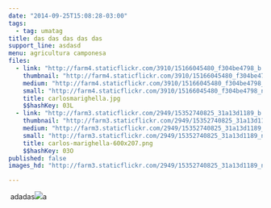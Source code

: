 ```yaml
---
date: "2014-09-25T15:08:28-03:00"
tags:
  - tag: umatag
title: das das das das das
support_line: asdasd
menu: agricultura camponesa
files:
  - link: "http://farm4.staticflickr.com/3910/15166045480_f304be4798_b.jpg"
    thumbnail: "http://farm4.staticflickr.com/3910/15166045480_f304be4798_t.jpg"
    medium: "http://farm4.staticflickr.com/3910/15166045480_f304be4798_z.jpg"
    small: "http://farm4.staticflickr.com/3910/15166045480_f304be4798_n.jpg"
    title: carlosmarighella.jpg
    $$hashKey: 03L
  - link: "http://farm3.staticflickr.com/2949/15352740825_31a13d1189_b.jpg"
    thumbnail: "http://farm3.staticflickr.com/2949/15352740825_31a13d1189_t.jpg"
    medium: "http://farm3.staticflickr.com/2949/15352740825_31a13d1189_z.jpg"
    small: "http://farm3.staticflickr.com/2949/15352740825_31a13d1189_n.jpg"
    title: carlos-marighella-600x207.png
    $$hashKey: 03O
published: false
images_hd: "http://farm3.staticflickr.com/2949/15352740825_31a13d1189_n.jpg"

---
```

<p>&nbsp;adadas<img class="ng-scope" ng-repeat="file in files" ng-show="_index === $index" ng-src="http://farm3.staticflickr.com/2949/15352740825_31a13d1189_n.jpg" src="http://farm3.staticflickr.com/2949/15352740825_31a13d1189_n.jpg" style="line-height:1.6" /><span style="line-height:1.6">a</span></p>

